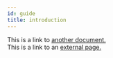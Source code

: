 ```yaml
---
id: guide
title: introduction
---
```


This is a link to [another document.](doc3.md)  
This is a link to an [external page.](http://www.example.com)
